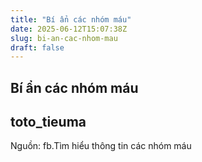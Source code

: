 ```yaml
---
title: "Bí ẩn các nhóm máu"
date: 2025-06-12T15:07:38Z
slug: bi-an-cac-nhom-mau
draft: false
---
```


## Bí ẩn các nhóm máu

## toto_tieuma

Nguồn: fb.Tìm hiểu thông tin các nhóm máu